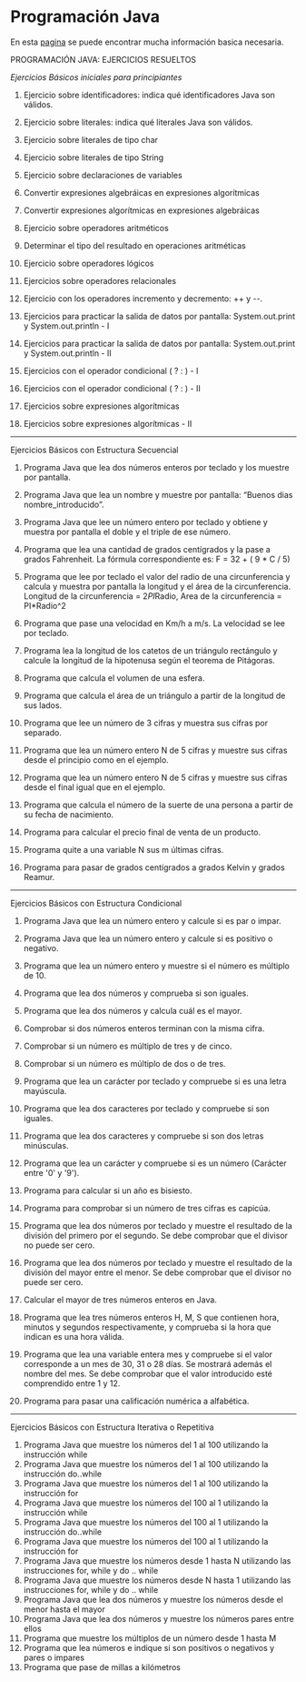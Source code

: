 # Programación Java

En esta [pagina](http://puntocomnoesunlenguaje.blogspot.com/p/ejercicios.html) se puede encontrar mucha información basica necesaria.

PROGRAMACIÓN JAVA: EJERCICIOS RESUELTOS

_Ejercicios Básicos iniciales para principiantes_

1. Ejercicio sobre identificadores: indica qué identificadores Java son válidos.

2. Ejercicio sobre literales: indica qué literales Java son válidos.

3. Ejercicio sobre literales de tipo char

4. Ejercicio sobre literales de tipo String

5. Ejercicio sobre declaraciones de variables

6. Convertir expresiones algebráicas en expresiones algorítmicas

7. Convertir expresiones algorítmicas en expresiones algebráicas

8. Ejercicio sobre operadores aritméticos

9. Determinar el tipo del resultado en operaciones aritméticas

10. Ejercicio sobre operadores lógicos

11. Ejercicios sobre operadores relacionales

12. Ejercicio con los operadores incremento y decremento: ++ y --.

13. Ejercicios para practicar la salida de datos por pantalla: System.out.print y System.out.println - I

14. Ejercicios para practicar la salida de datos por pantalla: System.out.print y System.out.println - II

15. Ejercicios con el operador condicional ( ? : ) - I

16. Ejercicios con el operador condicional ( ? : ) - II

17. Ejercicios sobre expresiones algorítmicas

18. Ejercicios sobre expresiones algorítmicas - II

---

Ejercicios Básicos con Estructura Secuencial

1. Programa Java que lea dos números enteros por teclado y los muestre por pantalla.

2. Programa Java que lea un nombre y muestre por pantalla: “Buenos dias nombre_introducido”.

3. Programa Java que lee un número entero por teclado y obtiene y muestra por pantalla el doble y el triple de ese número.

4. Programa que lea una cantidad de grados centígrados y la pase a grados Fahrenheit. La fórmula correspondiente es: F = 32 + ( 9 \* C / 5)

5. Programa que lee por teclado el valor del radio de una circunferencia y calcula y muestra por pantalla la longitud y el área de la circunferencia. Longitud de la circunferencia = 2*PI*Radio, Area de la circunferencia = PI\*Radio^2

6. Programa que pase una velocidad en Km/h a m/s. La velocidad se lee por teclado.

7. Programa lea la longitud de los catetos de un triángulo rectángulo y calcule la longitud de la hipotenusa según el teorema de Pitágoras.

8. Programa que calcula el volumen de una esfera.

9. Programa que calcula el área de un triángulo a partir de la longitud de sus lados.

10. Programa que lee un número de 3 cifras y muestra sus cifras por separado.

11. Programa que lea un número entero N de 5 cifras y muestre sus cifras desde el principio como en el ejemplo.

12. Programa que lea un número entero N de 5 cifras y muestre sus cifras desde el final igual que en el ejemplo.

13. Programa que calcula el número de la suerte de una persona a partir de su fecha de nacimiento.

14. Programa para calcular el precio final de venta de un producto.

15. Programa quite a una variable N sus m últimas cifras.

16. Programa para pasar de grados centígrados a grados Kelvin y grados Reamur.

---

Ejercicios Básicos con Estructura Condicional

1. Programa Java que lea un número entero y calcule si es par o impar.

2. Programa Java que lea un número entero y calcule si es positivo o negativo.

3. Programa que lea un número entero y muestre si el número es múltiplo de 10.

4. Programa que lea dos números y comprueba si son iguales.

5. Programa que lea dos números y calcula cuál es el mayor.

6. Comprobar si dos números enteros terminan con la misma cifra.

7. Comprobar si un número es múltiplo de tres y de cinco.

8. Comprobar si un número es múltiplo de dos o de tres.

9. Programa que lea un carácter por teclado y compruebe si es una letra mayúscula.

10. Programa que lea dos caracteres por teclado y compruebe si son iguales.

11. Programa que lea dos caracteres y compruebe si son dos letras minúsculas.

12. Programa que lea un carácter y compruebe si es un número (Carácter entre '0' y '9').

13. Programa para calcular si un año es bisiesto.

14. Programa para comprobar si un número de tres cifras es capicúa.

15. Programa que lea dos números por teclado y muestre el resultado de la división del primero por el segundo. Se debe comprobar que el divisor no puede ser cero.

16. Programa que lea dos números por teclado y muestre el resultado de la división del mayor entre el menor. Se debe comprobar que el divisor no puede ser cero.

17. Calcular el mayor de tres números enteros en Java.

18. Programa que lea tres números enteros H, M, S que contienen hora, minutos y segundos respectivamente, y comprueba si la hora que indican es una hora válida.

19. Programa que lea una variable entera mes y compruebe si el valor corresponde a un mes de 30, 31 o 28 días. Se mostrará además el nombre del mes. Se debe comprobar que el valor introducido esté comprendido entre 1 y 12.

20. Programa para pasar una calificación numérica a alfabética.

---

Ejercicios Básicos con Estructura Iterativa o Repetitiva

1. Programa Java que muestre los números del 1 al 100 utilizando la instrucción while
2. Programa Java que muestre los números del 1 al 100 utilizando la instrucción do..while
3. Programa Java que muestre los números del 1 al 100 utilizando la instrucción for
4. Programa Java que muestre los números del 100 al 1 utilizando la instrucción while
5. Programa Java que muestre los números del 100 al 1 utilizando la instrucción do..while
6. Programa Java que muestre los números del 100 al 1 utilizando la instrucción for
7. Programa Java que muestre los números desde 1 hasta N utilizando las instrucciones for, while y do .. while
8. Programa Java que muestre los números desde N hasta 1 utilizando las instrucciones for, while y do .. while
9. Programa Java que lea dos números y muestre los números desde el menor hasta el mayor
10. Programa Java que lea dos números y muestre los números pares entre ellos
11. Programa que muestre los múltiplos de un número desde 1 hasta M
12. Programa que lea números e indique si son positivos o negativos y pares o impares
13. Programa que pase de millas a kilómetros
